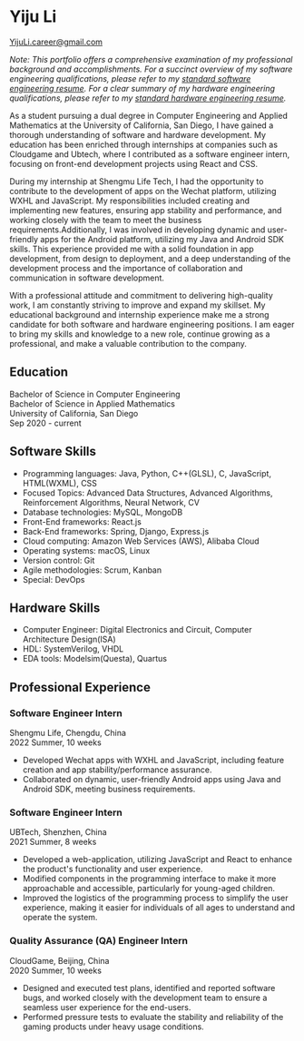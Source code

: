 # Yiju Li

[YijuLi.career@gmail.com](tomail:YijuLi.career@gmail.com)

*Note: This portfolio offers a comprehensive examination of my professional background and accomplishments. For a succinct overview of my software engineering qualifications, please refer to my [standard software engineering resume](resume_software). For a clear summary of my hardware engineering qualifications, please refer to my [standard hardware engineering resume](resume_hardware).*

As a student pursuing a dual degree in Computer Engineering and Applied Mathematics at the University of California, San Diego, I have gained a thorough understanding of software and hardware development. My education has been enriched through internships at companies such as Cloudgame and Ubtech, where I contributed as a software engineer intern, focusing on front-end development projects using React and CSS.

During my internship at Shengmu Life Tech, I had the opportunity to contribute to the development of apps on the Wechat platform, utilizing WXHL and JavaScript. My responsibilities included creating and implementing new features, ensuring app stability and performance, and working closely with the team to meet the business requirements.Additionally, I was involved in developing dynamic and user-friendly apps for the Android platform, utilizing my Java and Android SDK skills. This experience provided me with a solid foundation in app development, from design to deployment, and a deep understanding of the development process and the importance of collaboration and communication in software development.

With a professional attitude and commitment to delivering high-quality work, I am constantly striving to improve and expand my skillset. My educational background and internship experience make me a strong candidate for both software and hardware engineering positions. I am eager to bring my skills and knowledge to a new role, continue growing as a professional, and make a valuable contribution to the company.

## Education
Bachelor of Science in Computer Engineering  
Bachelor of Science in Applied Mathematics  
University of California, San Diego  
Sep 2020 - current


## Software Skills
- Programming languages: Java, Python, C++(GLSL), C, JavaScript, HTML(WXML), CSS
- Focused Topics: Advanced Data Structures, Advanced Algorithms, Reinforcement Algorithms, Neural Network, CV
- Database technologies: MySQL, MongoDB
- Front-End frameworks: React.js
- Back-End frameworks: Spring, Django, Express.js
- Cloud computing: Amazon Web Services (AWS), Alibaba Cloud
- Operating systems: macOS, Linux
- Version control: Git
- Agile methodologies: Scrum, Kanban
- Special: DevOps

## Hardware Skills
- Computer Engineer: Digital Electronics and Circuit, Computer Architecture Design(ISA)
- HDL: SystemVerilog, VHDL
- EDA tools: Modelsim(Questa), Quartus

## Professional Experience

### Software Engineer Intern
Shengmu Life, Chengdu, China  
2022 Summer, 10 weeks
- Developed Wechat apps with WXHL and JavaScript, including feature creation and app stability/performance assurance.
- Collaborated on dynamic, user-friendly Android apps using Java and Android SDK, meeting business requirements.

### Software Engineer Intern
UBTech, Shenzhen, China  
2021 Summer, 8 weeks
- Developed a web-application, utilizing JavaScript and React to enhance the product's functionality and user experience.
- Modified components in the programming interface to make it more approachable and accessible, particularly for young-aged children.
- Improved the logistics of the programming process to simplify the user experience, making it easier for individuals of all ages to understand and operate the system.

### Quality Assurance (QA) Engineer Intern
CloudGame, Beijing, China  
2020 Summer, 10 weeks
- Designed and executed test plans, identified and reported software bugs, and worked closely with the development team to ensure a seamless user experience for the end-users.
- Performed pressure tests to evaluate the stability and reliability of the gaming products under heavy usage conditions.






